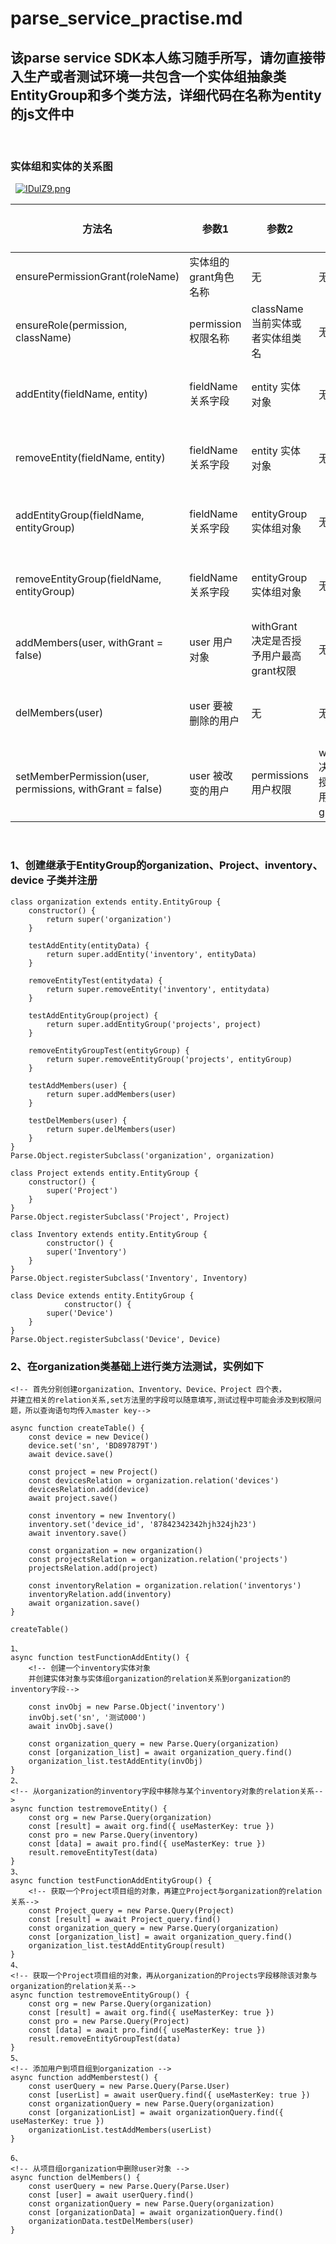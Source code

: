 # parse_service_practise.md

## 该parse service SDK本人练习随手所写，请勿直接带入生产或者测试环境一共包含一个实体组抽象类EntityGroup和多个类方法，详细代码在名称为entity的js文件中
&nbsp;
### 实体组和实体的关系图
&nbsp;
[![IDulZ9.png](https://z3.ax1x.com/2021/11/12/IDulZ9.png)](https://imgtu.com/i/IDulZ9)
&nbsp;

|方法名 | 参数1 | 参数2 | 参数3 | 参数4 | 方法作用|
|------ |------|------|------|------|------|
|ensurePermissionGrant(roleName) | 实体组的grant角色名称 | 无 | 无 | 无 | 确保最高权限grant存在|
|ensureRole(permission, className) | permission 权限名称 | className 当前实体或者实体组类名 | 无 | 无 | 确保一般权限存在，存在便返回该权限的Parse.Object|
|addEntity(fieldName, entity) | fieldName 关系字段 | entity 实体对象 | 无 | 无 | 把实体添加到当前实体组的fieldName关系字段里 |
|removeEntity(fieldName, entity) | fieldName 关系字段 | entity 实体对象| 无 | 无 | 把实体从当前实体组的fieldName关系字段里移除|
|addEntityGroup(fieldName, entityGroup) | fieldName 关系字段 | entityGroup 实体组对象| 无 | 无  | 把实体组添加到当前实体组fieldName关系字段里|
|removeEntityGroup(fieldName, entityGroup) | fieldName 关系字段 | entityGroup 实体组对象| 无 | 无  | 把实体组从当前实体组fieldName关系字段里移除|
|addMembers(user, withGrant = false) | user 用户对象 | withGrant 决定是否授予用户最高grant权限| 无 | 无  | 把实体组从当前实体组fieldName关系字段里移除|
|delMembers(user) | user 要被删除的用户 | 无 | 无 | 无 | 删除实体组成员，并在对应的角色权限中删除此成员|
|setMemberPermission(user, permissions, withGrant = false) | user 被改变的用户 | permissions 用户权限 | withGrant 决定是否授予当前用户最高grant权限 | 无 | 改变某实体组成员的权限|

&nbsp;

### 1、创建继承于EntityGroup的organization、Project、inventory、device 子类并注册

```
class organization extends entity.EntityGroup {
	constructor() {
		return super('organization')
	}

	testAddEntity(entityData) {
		return super.addEntity('inventory', entityData)
	}

	removeEntityTest(entitydata) {
		return super.removeEntity('inventory', entitydata)
	}

	testAddEntityGroup(project) {
		return super.addEntityGroup('projects', project)
	}

	removeEntityGroupTest(entityGroup) {
		return super.removeEntityGroup('projects', entityGroup)
	}

	testAddMembers(user) {
		return super.addMembers(user)
	}

	testDelMembers(user) {
		return super.delMembers(user)
	}
}
Parse.Object.registerSubclass('organization', organization)

class Project extends entity.EntityGroup {
	constructor() {
		super('Project')
	}
}
Parse.Object.registerSubclass('Project', Project)

class Inventory extends entity.EntityGroup {
		constructor() {
		super('Inventory')
	}
}
Parse.Object.registerSubclass('Inventory', Inventory)

class Device extends entity.EntityGroup {
			constructor() {
		super('Device')
	}
}
Parse.Object.registerSubclass('Device', Device)

```

### 2、在organization类基础上进行类方法测试，实例如下
```
<!-- 首先分别创建organization、Inventory、Device、Project 四个表，
并建立相关的relation关系,set方法里的字段可以随意填写,测试过程中可能会涉及到权限问题，所以查询语句均传入master key-->

async function createTable() {
	const device = new Device()
	device.set('sn', 'BD897879T')
	await device.save()

	const project = new Project()
	const devicesRelation = organization.relation('devices')
	devicesRelation.add(device)
	await project.save()

	const inventory = new Inventory()
	inventory.set('device_id', '87842342342hjh324jh23')
	await inventory.save()

	const organization = new organization()
	const projectsRelation = organization.relation('projects')
	projectsRelation.add(project)

	const inventoryRelation = organization.relation('inventorys')
	inventoryRelation.add(inventory)
	await organization.save()
}

createTable()

1、
async function testFunctionAddEntity() {
	<!-- 创建一个inventory实体对象
	并创建实体对象与实体组organization的relation关系到organization的inventory字段-->

	const invObj = new Parse.Object('inventory')
	invObj.set('sn', '测试000')
	await invObj.save()

	const organization_query = new Parse.Query(organization)
	const [organization_list] = await organization_query.find()
	organization_list.testAddEntity(invObj)
}
2、
<!-- 从organization的inventory字段中移除与某个inventory对象的relation关系-->
async function testremoveEntity() {
	const org = new Parse.Query(organization)
	const [result] = await org.find({ useMasterKey: true })
	const pro = new Parse.Query(inventory)
	const [data] = await pro.find({ useMasterKey: true })
	result.removeEntityTest(data)
}
3、
async function testFunctionAddEntityGroup() {
	<!-- 获取一个Project项目组的对象，再建立Project与organization的relation关系-->
	const Project_query = new Parse.Query(Project)
	const [result] = await Project_query.find()
	const organization_query = new Parse.Query(organization)
	const [organization_list] = await organization_query.find()
	organization_list.testAddEntityGroup(result)
}
4、
<!-- 获取一个Project项目组的对象，再从organization的Projects字段移除该对象与organization的relation关系-->
async function testremoveEntityGroup() {
	const org = new Parse.Query(organization)
	const [result] = await org.find({ useMasterKey: true })
	const pro = new Parse.Query(Project)
	const [data] = await pro.find({ useMasterKey: true })
	result.removeEntityGroupTest(data)
}
5、
<!-- 添加用户到项目组到organization -->
async function addMemberstest() {
	const userQuery = new Parse.Query(Parse.User)
	const [userList] = await userQuery.find({ useMasterKey: true })
	const organizationQuery = new Parse.Query(organization)
	const [organizationList] = await organizationQuery.find({ useMasterKey: true })
	organizationList.testAddMembers(userList)
}

6、
<!-- 从项目组organization中删除user对象 -->
async function delMembers() {
	const userQuery = new Parse.Query(Parse.User)
	const [user] = await userQuery.find()
	const organizationQuery = new Parse.Query(organization)
	const [organizationData] = await organizationQuery.find()
	organizationData.testDelMembers(user)
}
```

